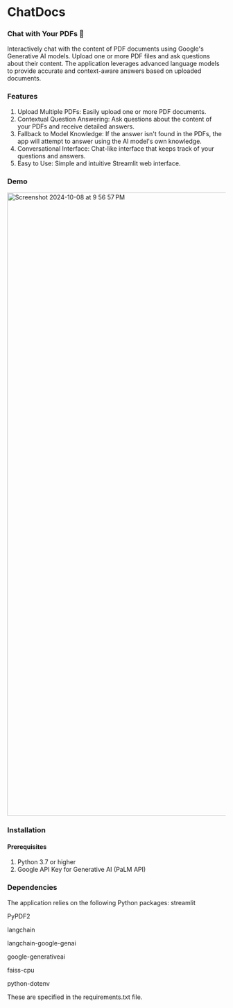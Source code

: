 # ChatDocs
### Chat with Your PDFs 📄
Interactively chat with the content of PDF documents using Google's Generative AI models. Upload one or more PDF files and ask questions about their content. The application leverages advanced language models to provide accurate and context-aware answers based on uploaded documents.

### Features
1. Upload Multiple PDFs: Easily upload one or more PDF documents.
2. Contextual Question Answering: Ask questions about the content of your PDFs and receive detailed answers.
3. Fallback to Model Knowledge: If the answer isn't found in the PDFs, the app will attempt to answer using the AI model's own knowledge.
4. Conversational Interface: Chat-like interface that keeps track of your questions and answers.
5. Easy to Use: Simple and intuitive Streamlit web interface.

### Demo
<img width="1435" alt="Screenshot 2024-10-08 at 9 56 57 PM" src="https://github.com/user-attachments/assets/874c42c3-4b56-4d04-aceb-5aaf7b7ad79c">

### Installation
#### Prerequisites
1. Python 3.7 or higher
2. Google API Key for Generative AI (PaLM API)

### Dependencies
The application relies on the following Python packages:
streamlit

PyPDF2

langchain

langchain-google-genai

google-generativeai

faiss-cpu

python-dotenv

These are specified in the requirements.txt file.
